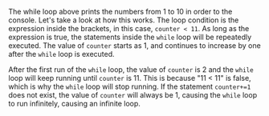 The while loop above prints the numbers from 1 to 10 in order to the console. Let's take a look at how this works. The loop condition is the expression inside the brackets, in this case, `counter < 11`. As long as the expression is true, the statements inside the `while` loop will be repeatedly executed. The value of `counter` starts as 1, and continues to increase by one after the `while` loop is executed. 

After the first run of the `while` loop, the value of `counter` is 2 and the `while` loop will keep running until `counter` is 11. This is because "11 < 11" is false, which is why the `while` loop will stop running. If the statement `counter+=1` does not exist, the value of `counter` will always be 1, causing the `while` loop to run infinitely, causing an infinite loop.
